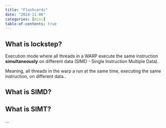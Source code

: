 ```yaml
---
title: "Flashcards"
date: "2024-11-06"
categories: [misc]
table-of-contents: true
---
```



## What is lockstep? 

Execution mode where all threads in a WARP execute the same instruction **simultaneously** on different data (SIMD - Single Instruction Multiple Data).

Meaning, all threads in the warp a run at the same time, executing the same instruction, on different data.. 


## What is SIMD? 

## What is SIMT? 

... 